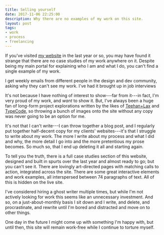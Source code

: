 ```yaml
---
title: Selling yourself
date: 2017-11-06 22:25:00
description: Why there are no examples of my work on this site.
layout: post
tags:
- work
- process
- freelancing
---
```


If you've visited [my website](https://molovo.co) in the last year or so, you may have found it strange that there are no case studies of my work anywhere on it. Despite being my main portal for explaining who I am and what I do, you can't find a single example of my work.

I get weekly emails from different people in the design and dev community, asking why they can't see my work. I've had it brought up in job interviews

It's not because I have nothing of interest to show---far from it---in fact, I'm very proud of my work, and *want* to show it. But, I've always been a huge fan of long-form project explorations written by the likes of [Teehan+Lax](https://teehanlax.com/story/medium/) and [TypeCode](https://typecode.com/mit-media-lab/), so throwing a bunch of images onto the site without any copy was never going to be an option for me.

It's not that I can't write---I can throw together a blog post, and I regularly put together half-decent copy for my clients' websites---it's that I struggle to write about my work. The more I write about my process and what I did and why, the more detail I go into and the more pretentious my prose becomes. So much so, that I end up deleting it all and starting again.

To tell you the truth, there is a full case studies section of this website, designed and built in spurts over the last year and almost ready to go; but you can't see it. There are lovingly art-directed pages with matching calls to action, integrated across the site. There are some great interactive elements and work examples, all interspersed between 74 paragraphs of text. All of this is hidden on the live site.

I've considered hiring a ghost writer multiple times, but while I'm not actively looking for work this seems like an unnecessary investment. And so, on a just-about-monthly basis I sit down and I write, and delete, and procrastinate, and rewrite until I'm bored and distracted and move on to other things.

One day in the future I might come up with something I'm happy with, but until then, this site will remain work-free while I continue to torture myself.